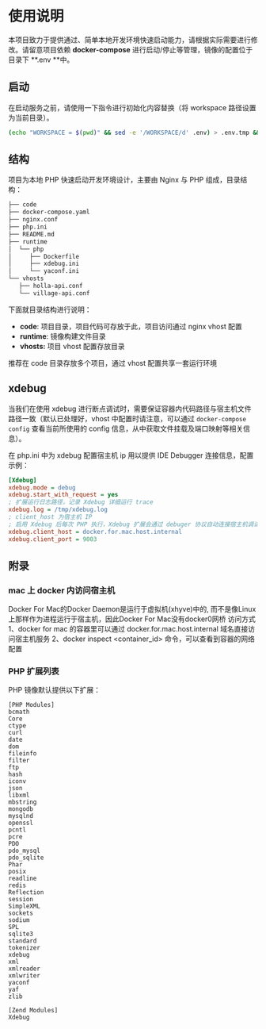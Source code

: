 # 使用说明

本项目致力于提供通过、简单本地开发环境快速启动能力，请根据实际需要进行修改。请留意项目依赖 **docker-compose** 进行启动/停止等管理，镜像的配置位于目录下 **.env **中。

## 启动

在启动服务之前，请使用一下指令进行初始化内容替换（将 workspace 路径设置为当前目录）。

```Bash
(echo "WORKSPACE = $(pwd)" && sed -e '/WORKSPACE/d' .env) > .env.tmp && mv .env.tmp .env
```

## 结构

项目为本地 PHP 快速启动开发环境设计，主要由 Nginx 与 PHP 组成，目录结构：

```Bash
├── code
├── docker-compose.yaml
├── nginx.conf
├── php.ini
├── README.md
├── runtime
│  └── php
│     ├── Dockerfile
│     ├── xdebug.ini
│     └── yaconf.ini
└── vhosts
   ├── holla-api.conf
   └── village-api.conf

```

下面就目录结构进行说明：

- **code**: 项目目录，项目代码可存放于此，项目访问通过 nginx vhost 配置
- **runtime**: 镜像构建文件目录
- **vhosts:** 项目 vhost 配置存放目录

推荐在 code 目录存放多个项目，通过 vhost 配置共享一套运行环境

## xdebug

当我们在使用 xdebug 进行断点调试时，需要保证容器内代码路径与宿主机文件路径一致（默认已处理好，vhost 中配置时请注意，可以通过 `docker-compose config` 查看当前所使用的 config 信息，从中获取文件挂载及端口映射等相关信息）。

在 php.ini 中为 xdebug 配置宿主机 ip 用以提供 IDE Debugger 连接信息，配置示例：

```ini
[Xdebug]
xdebug.mode = debug
xdebug.start_with_request = yes
; 扩展运行日志路径，记录 Xdebug 详细运行 trace
xdebug.log = /tmp/xdebug.log
; client_host 为宿主机 IP
; 启用 Xdebug 后每次 PHP 执行，Xdebug 扩展会通过 debuger 协议自动连接宿主机调试器
xdebug.client_host = docker.for.mac.host.internal
xdebug.client_port = 9003
```

## 附录

### mac 上 docker 内访问宿主机

Docker For Mac的Docker Daemon是运行于虚拟机(xhyve)中的, 而不是像Linux上那样作为进程运行于宿主机，因此Docker For Mac没有docker0网桥
访问方式
1、docker for mac 的容器里可以通过 docker.for.mac.host.internal 域名直接访问宿主机服务
2、docker inspect <container_id> 命令，可以查看到容器的网络配置

### PHP 扩展列表

PHP 镜像默认提供以下扩展：

```
[PHP Modules]
bcmath
Core
ctype
curl
date
dom
fileinfo
filter
ftp
hash
iconv
json
libxml
mbstring
mongodb
mysqlnd
openssl
pcntl
pcre
PDO
pdo_mysql
pdo_sqlite
Phar
posix
readline
redis
Reflection
session
SimpleXML
sockets
sodium
SPL
sqlite3
standard
tokenizer
xdebug
xml
xmlreader
xmlwriter
yaconf
yaf
zlib

[Zend Modules]
Xdebug
```
